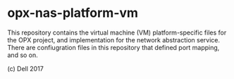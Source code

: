 # opx-nas-platform-vm
This repository contains the virtual machine (VM) platform-specific files for the OPX project, and implementation for the network abstraction service. There are confiugration files in this repository that defined port mapping, and so on.

(c) Dell 2017
